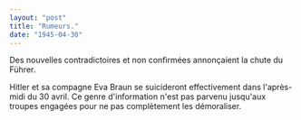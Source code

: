 ```yaml
---
layout: "post"
title: "Rumeurs."
date: "1945-04-30"
---
```


Des nouvelles contradictoires et non confirmées annonçaient la chute du Führer.


<div class="histoire"></div>

<div class="commentaire">Hitler et sa compagne Eva Braun se suicideront effectivement dans l'après-midi du 30 avril. Ce genre d'information n'est pas parvenu jusqu'aux troupes engagées pour ne pas complètement les démoraliser.</div>
